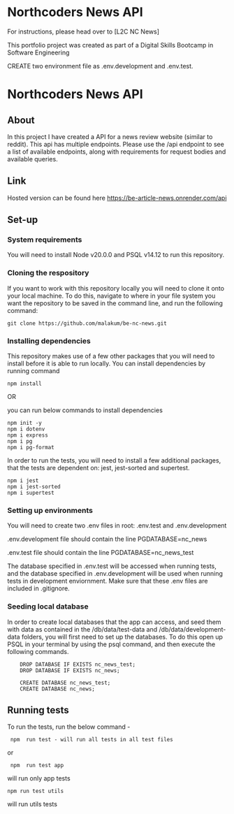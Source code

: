 # Northcoders News API

For instructions, please head over to [L2C NC News]

This portfolio project was created as part of a Digital Skills Bootcamp in Software Engineering 

CREATE two environment file as .env.development and .env.test.
# Northcoders News API

## About
In this project I have created a API for a news review website (similar to reddit). This api has multiple endpoints. Please use the /api endpoint to see a list of available endpoints, along with requirements for request bodies and available queries.

## Link 
Hosted version can be found here
https://be-article-news.onrender.com/api

## Set-up

### System requirements

You will need to install Node v20.0.0 and PSQL v14.12 to run this repository.


### Cloning the respository
If you want to work with this repository locally you will need to clone it onto your local machine. To do this, navigate to where in your file system you want the repository to be saved in the command line, and run the following command:
```
git clone https://github.com/malakum/be-nc-news.git 
```

### Installing dependencies
This repository makes use of a few other packages that you will need to install before it is able to run locally. You can install dependencies by running command
```
npm install
```
OR 

you can run below commands to install dependencies
```
npm init -y
npm i dotenv
npm i express
npm i pg
npm i pg-format
```
In order to run the tests, you will need to install a few additional packages, that the tests are dependent on: jest, jest-sorted and supertest.
```
npm i jest
npm i jest-sorted
npm i supertest
```

### Setting up environments
You will need to create two .env files in root:  .env.test and .env.development 

.env.development file should contain the line PGDATABASE=nc_news 

.env.test file should contain the line PGDATABASE=nc_news_test

The database specified in .env.test will be accessed when running tests, and the database specified in .env.development will be used when running tests in development enviornment. Make sure that these .env files are included in .gitignore.

### Seeding local database
In order to create local databases that the app can access, and seed them with data as contained in the /db/data/test-data and /db/data/development-data folders, you will first need to set up the databases. To do this open up PSQL in your terminal by using the psql command, and then execute the following commands.
```
    DROP DATABASE IF EXISTS nc_news_test;
    DROP DATABASE IF EXISTS nc_news;
```
```
    CREATE DATABASE nc_news_test;
    CREATE DATABASE nc_news;
```
## Running tests

To run the tests, run the below command -
```
 npm  run test - will run all tests in all test files
```
 or 
```
 npm  run test app  
 ```
 will run only app tests
 ```
 npm run test utils
 ```
 will run utils tests


